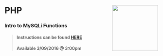 # PHP <img align="right" src="https://github.com/Learning-Fuze/prototypes_C7/blob/assets/assets/images/logos/LF_LOGO.png?raw=true" width="150">
### Intro to MySQLi Functions

>#### Instructions can be found <a href="http://learning-fuze.github.io/prototypes_C7/#/PHP-MySQL" target="_blank">HERE</a>
>#### Available 3/09/2016 @ 3:00pm